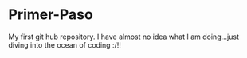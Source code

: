 Primer-Paso
===========

My first git hub repository.
I have almost no idea what I am doing...just diving into the ocean of coding :/!!

